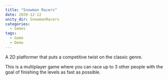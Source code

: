 ```yaml
---
title: "Snowman Racers"
date: 2020-12-12
unity_dir: SnowmanRacers
categories:
  - Games
tags:
  - Game
  - Demo
---
```


A 2D platformer that puts a competitive twist on the classic genre.

This is a multiplayer game where you can race up to 3 other people with the goal of finishing the levels as fast as possible.
